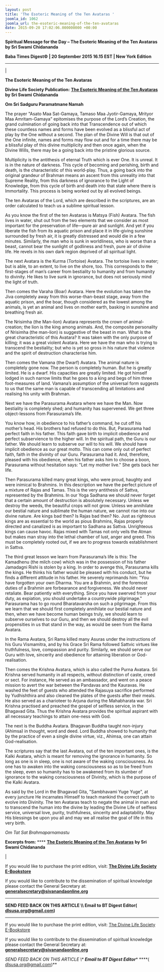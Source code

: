 ```yaml
---
layout: post
title: 'The Esoteric Meaning of the Ten Avataras '
joomla_id: 1062
joomla_url: the-esoteric-meaning-of-the-ten-avataras
date: 2015-09-20 17:02:06.000000000 +00:00
---
```

  

















































**Spiritual Message for the Day – The Esoteric Meaning of the Ten Avataras by Sri Swami Chidananda**

 **Baba Times Digest© | 20 September 2015 16.15 EST | New York Edition**

* * *

| 

**The Esoteric Meaning of the Ten Avataras**

**Divine Life Society Publication:** [**The Esoteric Meaning of the Ten Avataras**](http://www.dlshq.org/religions/esoteric_avatara.htm) **by Sri Swami Chidananda**

**Om Sri Sadguru Paramatmane Namah**

The prayer "Asato Maa Sat-Gamaya, Tamaso Maa Jyotir-Gamaya, Mrityor Maa Amritam-Gamaya" epitomises the purpose of the Lord’s Creation, the grand culmination of going back into that Transcendence out of which these countless names and forms have been evolved as a blissful act of play by the One without a second. The plan of the Divine Will is that out of the One infinite, names and forms may flow out and for a time there may be a blissful play of this divine multiplicity and then once again, when the Divine Wills, there may be a going back into the pristine glorious source.

Multiplicity is the antithesis of eternal Truth which is ever One. It is unreal. It is in the nature of darkness. This cycle of becoming and perishing, birth and death, is the characteristic of this world-play. Thus, a going back into the original grandeur of Brahman means an ascent from this unreality into that Supreme Reality, from this darkness of ignorance to the Light of Knowledge, from this cycle of birth and death into that state where there is Immortality. This process is being worked out by all evolved beings.

The ten Avataras of the Lord, which are described in the scriptures, are an order calculated to teach us a sublime spiritual lesson.

As you know the first of the ten Avataras is Matsya (Fish) Avatara. The fish lives in water, shut out from the two elements that we consider as most important for the preservation of life—pure air and sunlight. And yet if you liberate the fish from its aquatic prison and place it in life-giving sunshine surrounded by fresh air, it is greatly distressed and would die in a few minutes. Similarly, the man who is sunk in worldliness, who is worse than a beast, cannot bear the sunlight of godliness and fresh, pure air of divine life. He revels in his own dark region deprived of all spiritual light.

The next Avatara is the Kurma (Tortoise) Avatara. The tortoise lives in water; but is able, to an extent, to live on the shore, too. This corresponds to the first-stages of man’s career from bestiality to humanity and from humanity to divinity. He likes to live sunk in ignorance, but does not seriously mind the light of truth.

Then comes the Varaha (Boar) Avatara. Here the evolution has taken the Jiva completely away from this worse-than-beast stage, away from the aquatic prison, and the boar, though considered as the lowest among the animals, is yet an animal and lives on mother earth, basking in sunshine and breathing fresh air.

The Nrisimha (the Man-lion) Avatara represents the crown of animal-creation; the lion is the king among animals. And, the composite personality of Nrisimha (the man-lion) is suggestive of the beast in man. What is the great characteristic of this Avatara? It was taken with the only purpose of killing; it was a great violent Avatara. Here we have the man who is trying to transcend the bestiality; but who is yet so gross in his nature that violence and the spirit of destruction characterise him.

Then comes the Vamana (the Dwarf) Avatara. The animal nature is completely gone now. The person is completely human. But he is greatly limited. He is a dwarf. His capacities are greatly limited. He got himself lodged in such narrow limits that he goes to a king and begs of him three foot-measures of land. Vamana’s assumption of the universal form suggests to us that the same man is capable of transcending all limitations and realising his unity with Brahman.

Next we have the Parasurama Avatara where we have the Man. Now bestiality is completely shed; and humanity has supervened. We get three object-lessons from Parasurama’s life.

You know how, in obedience to his father’s command, he cut off his mother’s head. His brothers had refused to do this. But, Parasurama had perfect faith in his father. This faith gave birth to implicit obedience and perfect subservience to the higher will. In the spiritual path, the Guru is our father. We should learn to subserve our will to his will. We should have implicit obedience as our great motto. This can come only out of perfect faith, faith in the divinity of our Guru. Parasurama had it. And, therefore, pleased with his obedience, when his father asks him to choose a boon, Parasurama without hesitation says: "Let my mother live." She gets back her life.

Then Parasurama killed many great kings, who were proud, haughty and were inimical to Brahmins. In this description we have the perfect picture of a mixture of Rajas and Tamas. This is the very antithesis of Sattva, represented by the Brahmins. In our Yoga Sadhana we should never forget that a certain amount of destruction is absolutely necessary. Unless we destroy the weeds, the beautiful crops will not grow. Unless we annihilate our bestial nature and sublimate the human nature, we cannot rise into our divine nature. Are kings bad then? Is Rajas bad then? No. Just as righteous kings are as essential to the world as pious Brahmins, Rajas properly directed and canalized is as important to Sadhana as Sattva. Unrighteous kings can cause havoc. Rajas mixed with Tamas not only veils the Atman but makes man stray into the lethal chamber of lust, anger and greed. This must be completely rooted out, if we are to progress towards establishment in Sattva.

The third great lesson we learn from Parasurama’s life is this: The Kamadhenu (the milch cow) which was in the possession of his father Jamadagni Rishi is stolen by a king. In order to avenge this, Parasurama kills the kings. He thinks his father would be pleased with his conduct, but he finds a different attitude in his father. He severely reprimands him: "You have forgotten your own Dharma. You are a Brahmin, and the foremost duties of a Brahmin are forbearance and forgiveness. We should never retaliate. Bear patiently with everything. Since you have swerved from your duty, as expiation, you should undertake a countrywide pilgrimage." Parasurama has to go round Bharatavarsha on such a pilgrimage. From this we learn that we should first completely annihilate our bestial nature and then, when we have become human beings truly, we should learn to subserve ourselves to our Guru, and then we should destroy all the evil propensities in us that stand in the way, as would be seen from the Rama Avatara.

In the Rama Avatara, Sri Rama killed many Asuras under the instructions of his Guru Vismamitra, and by his Grace Sri Rama followed Sattvic virtues like truthfulness, love, compassion and purity. Similarly, we should serve our Guru with love, sincerity and obedience for attaining liberation or God-realisation.

Then comes the Krishna Avatara, which is also called the Purna Avatara. Sri Krishna served humanity in all respects, without distinction of caste, creed or sect. For instance, He served as an ambassador, and went on a peace mission to avert the war between the Pandavas and the Kauravas. He washed the feet of guests who attended the Rajasuya sacrifice performed by Yudhishthira and also cleaned the plates of the guests after their meals. He also served as a charioteer to Arjuna during the Mahabharata war. Sri Krishna practised and preached the gospel of selfless service, in the Bhagavad Gita. Thus the Krishna Avatara provides the spiritual aspirant with all necessary teachings to attain one-ness with God.

The next is the Buddha Avatara. Bhagavan Buddha taught non-injury (Ahimsa) in thought, word and deed. Lord Buddha showed to humanity that by the practice of even a single divine virtue, viz., Ahimsa, one can attain God-realisation.

The scriptures say that the last Avatara, out of the ten important ones, is the Kalki Avatara, which is meant for removing the ignorance in humanity. So long as one is in sleep, one is not aware of the waking consciousness. As one has to awaken into the waking consciousness so as to be freed from the sleep, even so humanity has to be awakened from its slumber of ignorance to the waking consciousness of Divinity, which is the purpose of the Kalki Avatara.

As said by the Lord in the Bhagavad Gita, "Sambhavami Yuge Yuge", at every juncture He incarnates Himself to teach mankind the correct path to evolve into Divinity. The ten Avataras teach to negate the animal in man and to transcend the human into the divine by leading the Divine Life of selfless service, universal love, purity, truthfulness, sincerity and adaptability. May His blessings be upon you all and may we all realise the goal of life in this very birth.

_Om Tat Sat Brahmaparnamastu_

**Excerpts from:**  **** [**The Esoteric Meaning of the Ten Avataras**](http://www.dlshq.org/religions/esoteric_avatara.htm) **by Sri Swami Chidananda**

 |



If you would like to purchase the print edition, visit: **[The Divine Life Society E-Bookstore](http://www.dlshq.org/download/download.htm)**

If you would like to contribute to the dissemination of spiritual knowledge please contact the General Secretary at: [](mailto:%20%3Cscript%20type=%27text/javascript%27%3E%20%3C%21--%20var%20prefix%20=%20%27ma%27%20+%20%27il%27%20+%20%27to%27;%20var%20path%20=%20%27hr%27%20+%20%27ef%27%20+%20%27=%27;%20var%20addy57016%20=%20%27generalsecretary%27%20+%20%27@%27;%20addy57016%20=%20addy57016%20+%20%27sivanandaonline%27%20+%20%27.%27%20+%20%27org%27;%20document.write%28%27%3Ca%20%27%20+%20path%20+%20%27%5C%27%27%20+%20prefix%20+%20%27:%27%20+%20addy57016%20+%20%27%5C%27%3E%27%29;%20document.write%28addy57016%29;%20document.write%28%27%3C%5C/a%3E%27%29;%20//--%3E%5Cn%20%3C/script%3E%3Cscript%20type=%27text/javascript%27%3E%20%3C%21--%20document.write%28%27%3Cspan%20style=%5C%27display:%20none;%5C%27%3E%27%29;%20//--%3E%20%3C/script%3EThis%20email%20address%20is%20being%20protected%20from%20spambots.%20You%20need%20JavaScript%20enabled%20to%20view%20it.%20%3Cscript%20type=%27text/javascript%27%3E%20%3C%21--%20document.write%28%27%3C/%27%29;%20document.write%28%27span%3E%27%29;%20//--%3E%20%3C/script%3E?subject=Contribution%20to%20Dissemination%20of%20Spiritual%20Knowledge) **generalsecretary@sivanandaonline.org**

****

**SEND FEED BACK ON THIS ARTICLE \\\ Email to BT Digest Editor[](mailto:%20%3Cscript%20type=%27text/javascript%27%3E%20%3C%21--%20var%20prefix%20=%20%27ma%27%20+%20%27il%27%20+%20%27to%27;%20var%20path%20=%20%27hr%27%20+%20%27ef%27%20+%20%27=%27;%20var%20addy72654%20=%20%27dlsusa.org%27%20+%20%27@%27;%20addy72654%20=%20addy72654%20+%20%27gmail%27%20+%20%27.%27%20+%20%27com%27;%20document.write%28%27%3Ca%20%27%20+%20path%20+%20%27%5C%27%27%20+%20prefix%20+%20%27:%27%20+%20addy72654%20+%20%27%5C%27%3E%27%29;%20document.write%28addy72654%29;%20document.write%28%27%3C%5C/a%3E%27%29;%20//--%3E%5Cn%20%3C/script%3E%3Cscript%20type=%27text/javascript%27%3E%20%3C%21--%20document.write%28%27%3Cspan%20style=%5C%27display:%20none;%5C%27%3E%27%29;%20//--%3E%20%3C/script%3EThis%20email%20address%20is%20being%20protected%20from%20spambots.%20You%20need%20JavaScript%20enabled%20to%20view%20it.%20%3Cscript%20type=%27text/javascript%27%3E%20%3C%21--%20document.write%28%27%3C/%27%29;%20document.write%28%27span%3E%27%29;%20//--%3E%20%3C/script%3E?subject=DLS%20Posts)( [dlsusa.org@gmail.com](mailto:dlsusa.org@gmail.com))**



* * *



  

If you would like to purchase the print edition, visit: [The Divine Life Society E-Bookstore](http://www.dlshq.org/download/download.htm)

If you would like to contribute to the dissemination of spiritual knowledge please contact the General Secretary at: **[generalsecretary@sivanandaonline.org](mailto:generalsecretary@sivanandaonline.org)**

**SEND FEED BACK ON THIS ARTICLE \\\**  **Email to BT Digest Editor**** [](mailto:%20%3Cscript%20type=%27text/javascript%27%3E%20%3C%21--%20var%20prefix%20=%20%27ma%27%20+%20%27il%27%20+%20%27to%27;%20var%20path%20=%20%27hr%27%20+%20%27ef%27%20+%20%27=%27;%20var%20addy72654%20=%20%27dlsusa.org%27%20+%20%27@%27;%20addy72654%20=%20addy72654%20+%20%27gmail%27%20+%20%27.%27%20+%20%27com%27;%20document.write%28%27%3Ca%20%27%20+%20path%20+%20%27%5C%27%27%20+%20prefix%20+%20%27:%27%20+%20addy72654%20+%20%27%5C%27%3E%27%29;%20document.write%28addy72654%29;%20document.write%28%27%3C%5C/a%3E%27%29;%20//--%3E%5Cn%20%3C/script%3E%3Cscript%20type=%27text/javascript%27%3E%20%3C%21--%20document.write%28%27%3Cspan%20style=%5C%27display:%20none;%5C%27%3E%27%29;%20//--%3E%20%3C/script%3EThis%20email%20address%20is%20being%20protected%20from%20spambots.%20You%20need%20JavaScript%20enabled%20to%20view%20it.%20%3Cscript%20type=%27text/javascript%27%3E%20%3C%21--%20document.write%28%27%3C/%27%29;%20document.write%28%27span%3E%27%29;%20//--%3E%20%3C/script%3E?subject=DLS%20Posts)****( [dlsusa.org@gmail.com](mailto:dlsusa.org@gmail.com))**  
